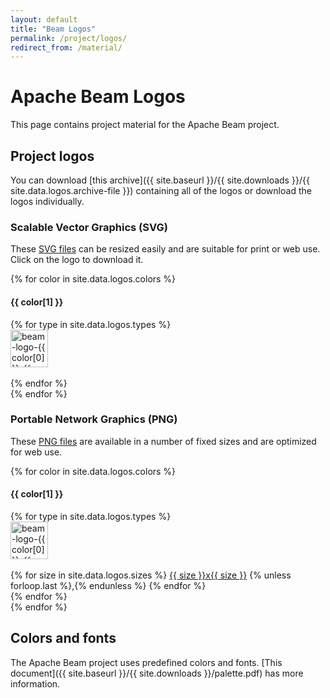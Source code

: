 ```yaml
---
layout: default
title: "Beam Logos"
permalink: /project/logos/
redirect_from: /material/
---
```


# Apache Beam Logos

This page contains project material for the Apache Beam project.

## Project logos
You can download [this archive]({{ site.baseurl }}/{{ site.downloads }}/{{ site.data.logos.archive-file }})
containing all of the logos or download the logos individually.

### Scalable Vector Graphics (SVG)
These [SVG files](https://en.wikipedia.org/wiki/Scalable_Vector_Graphics) can
be resized easily and are suitable for print or web use. Click on the logo to
download it.

{% for color in site.data.logos.colors %}
#### {{ color[1] }}
<div class="row">
<div class="col-md-2">
</div>
{% for type in site.data.logos.types %}
<div class="col-md-2">
<div class="row">
<a href="{{ site.baseurl }}{{ site.data.logos.logo-location }}/{{ color[0] }}/{{ type }}/beam-logo-{{ color[0] }}-{{ type }}.svg" role="button"><img style="height: 60px" src="{{ site.baseurl }}{{ site.data.logos.logo-location }}/{{ color[0] }}/{{ type }}/beam-logo-{{ color[0] }}-{{ type }}.svg" alt="beam-logo-{{ color[0] }}-{{ type }}.svg"></a>
</div><br>
</div>
{% endfor %}
</div>
{% endfor %}


### Portable Network Graphics (PNG)
These [PNG files](https://en.wikipedia.org/wiki/Portable_Network_Graphics) are
available in a number of fixed sizes and are optimized for web use.

{% for color in site.data.logos.colors %}
#### {{ color[1] }}
<div class="row">
<div class="col-md-2">
</div>
{% for type in site.data.logos.types %}
<div class="col-md-2">
<div class="row">
<img style="height: 60px" src="{{ site.data.logos.logo-location }}/{{ color[0] }}/{{ type }}/beam-logo-{{ color[0] }}-{{ type }}.svg" alt="beam-logo-{{ color[0] }}-{{ type }}">
</div><br>
<div class="row">
{% for size in site.data.logos.sizes %}
<a href="{{ site.data.logos.logo-location }}/{{ color[0] }}/{{ type }}/beam-logo-{{ color[0] }}-{{ type }}-{{ size }}.png">{{ size }}x{{ size }}</a>
{% unless forloop.last %},{% endunless %}
{% endfor %}
</div>
</div>
{% endfor %}
</div>
{% endfor %}

## Colors and fonts
The Apache Beam project uses predefined colors and fonts. [This document]({{ site.baseurl }}/{{ site.downloads }}/palette.pdf) has more information.

